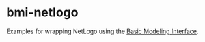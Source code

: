 # bmi-netlogo

Examples for wrapping NetLogo using the [Basic Modeling Interface](http://bmi-spec.readthedocs.io/en/latest/).
